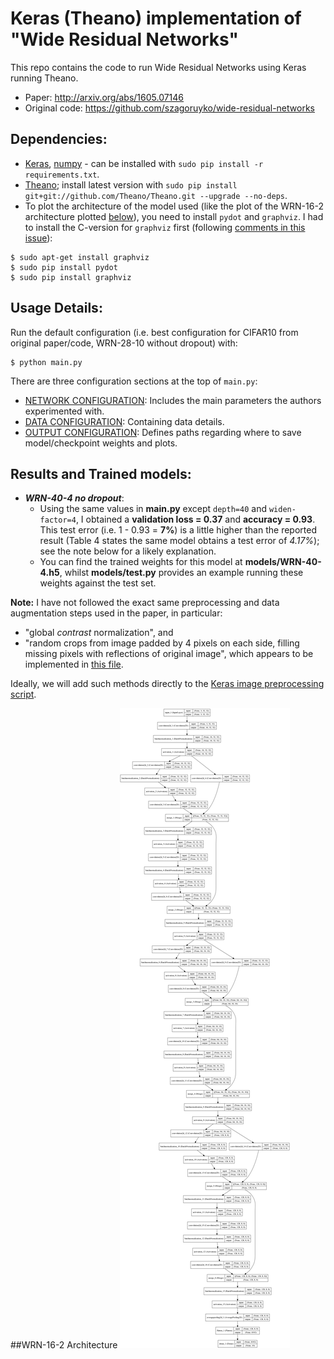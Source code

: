 # Keras (Theano) implementation of "Wide Residual Networks"
This repo contains the code to run Wide Residual Networks using Keras running Theano.
- Paper: http://arxiv.org/abs/1605.07146
- Original code: https://github.com/szagoruyko/wide-residual-networks


## Dependencies:
- [Keras](https://github.com/fchollet/keras), [numpy](https://github.com/numpy/numpy) - can be installed with `sudo pip install -r requirements.txt`.
- [Theano](https://github.com/Theano/Theano); install latest version with `sudo pip install git+git://github.com/Theano/Theano.git --upgrade --no-deps`.
- To plot the architecture of the model used (like the plot of the WRN-16-2 architecture plotted [below](#example-plot)), you need to install `pydot` and `graphviz`. I had to install the C-version for `graphviz` first (following [comments in this issue](https://github.com/Theano/Theano/issues/1801#issuecomment-64912809)):

```
$ sudo apt-get install graphviz
$ sudo pip install pydot
$ sudo pip install graphviz
```


## Usage Details:
Run the default configuration (i.e. best configuration for CIFAR10 from original paper/code, WRN-28-10 without dropout) with:

```
$ python main.py
```

There are three configuration sections at the top of `main.py`:
- [NETWORK CONFIGURATION](https://github.com/asmith26/wide_resnets_keras/blob/master/main.py#L32-59): Includes the main parameters the authors experimented with.
- [DATA CONFIGURATION](https://github.com/asmith26/wide_resnets_keras/blob/master/main.py#L61-75): Containing data details.
- [OUTPUT CONFIGURATION](https://github.com/asmith26/wide_resnets_keras/blob/master/main.py#L77-85): Defines paths regarding where to save model/checkpoint weights and plots.


## Results and Trained models:
- ***WRN-40-4 no dropout***:
  - Using the same values in **main.py** except `depth=40` and `widen-factor=4`, I obtained a **validation loss = 0.37** and **accuracy = 0.93**. This test error (i.e. 1 - 0.93 = **7%**) is a little higher than the reported result (Table 4 states the same model obtains a test error of *4.17%*); see the note below for a likely explanation.
  - You can find the trained weights for this model at **models/WRN-40-4.h5**, whilst **models/test.py** provides an example running these weights against the test set.

**Note:** I have not followed the exact same preprocessing and data augmentation steps used in the paper, in particular:

- "global *contrast* normalization", and
- "random crops from image padded by 4 pixels on each side, filling missing pixels with reflections of original image", which appears to be implemented in [this file](https://github.com/szagoruyko/wide-residual-networks/blob/master/augmentation.lua).

Ideally, we will add such methods directly to the [Keras image preprocessing script](https://github.com/fchollet/keras/blob/master/keras/preprocessing/image.py).


##<a name="example-plot">WRN-16-2 Architecture</a>
![WRN-16-2 Architecture](models/WRN-16-2.png?raw=true "WRN-16-2 Architecture")
